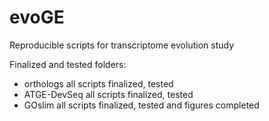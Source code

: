 # evoGE
Reproducible scripts for transcriptome evolution study

Finalized and tested folders:
- orthologs all scripts finalized, tested
- ATGE-DevSeq all scripts finalized, tested
- GOslim all scripts finalized, tested and figures completed
